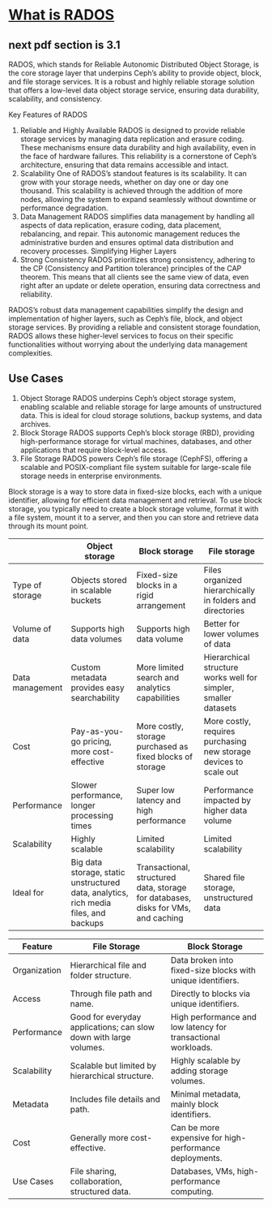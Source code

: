# **[What is RADOS](https://www.clyso.com/us/what-is-rados/)**

## next pdf section is 3.1

RADOS, which stands for Reliable Autonomic Distributed Object Storage, is the core storage layer that underpins Ceph’s ability to provide object, block, and file storage services. It is a robust and highly reliable storage solution that offers a low-level data object storage service, ensuring data durability, scalability, and consistency.

Key Features of RADOS

1. Reliable and Highly Available
RADOS is designed to provide reliable storage services by managing data replication and erasure coding. These mechanisms ensure data durability and high availability, even in the face of hardware failures. This reliability is a cornerstone of Ceph’s architecture, ensuring that data remains accessible and intact.
2. Scalability
One of RADOS’s standout features is its scalability. It can grow with your storage needs, whether on day one or day one thousand. This scalability is achieved through the addition of more nodes, allowing the system to expand seamlessly without downtime or performance degradation.
3. Data Management
RADOS simplifies data management by handling all aspects of data replication, erasure coding, data placement, rebalancing, and repair. This autonomic management reduces the administrative burden and ensures optimal data distribution and recovery processes.
Simplifying Higher Layers
4. Strong Consistency
RADOS prioritizes strong consistency, adhering to the CP (Consistency and Partition tolerance) principles of the CAP theorem. This means that all clients see the same view of data, even right after an update or delete operation, ensuring data correctness and reliability.

RADOS’s robust data management capabilities simplify the design and implementation of higher layers, such as Ceph’s file, block, and object storage services. By providing a reliable and consistent storage foundation, RADOS allows these higher-level services to focus on their specific functionalities without worrying about the underlying data management complexities.

## Use Cases

1. Object Storage
RADOS underpins Ceph’s object storage system, enabling scalable and reliable storage for large amounts of unstructured data. This is ideal for cloud storage solutions, backup systems, and data archives.
2. Block Storage
RADOS supports Ceph’s block storage (RBD), providing high-performance storage for virtual machines, databases, and other applications that require block-level access.
3. File Storage
RADOS powers Ceph’s file storage (CephFS), offering a scalable and POSIX-compliant file system suitable for large-scale file storage needs in enterprise environments.

Block storage is a way to store data in fixed-size blocks, each with a unique identifier, allowing for efficient data management and retrieval. To use block storage, you typically need to create a block storage volume, format it with a file system, mount it to a server, and then you can store and retrieve data through its mount point.

|                 | Object storage                                                                       | Block storage                                                                     | File storage                                                      |
|-----------------|--------------------------------------------------------------------------------------|-----------------------------------------------------------------------------------|-------------------------------------------------------------------|
| Type of storage | Objects stored in scalable buckets                                                   | Fixed-size blocks in a rigid arrangement                                          | Files organized hierarchically in folders and directories         |
| Volume of data  | Supports high data volumes                                                           | Supports high data volume                                                         | Better for lower volumes of data                                  |
| Data management | Custom metadata provides easy searchability                                          | More limited search and analytics capabilities                                    | Hierarchical structure works well for simpler, smaller datasets   |
| Cost            | Pay-as-you-go pricing, more cost-effective                                           | More costly, storage purchased as fixed blocks of storage                         | More costly, requires purchasing new storage devices to scale out |
| Performance     | Slower performance, longer processing times                                          | Super low latency and high performance                                            | Performance impacted by higher data volume                        |
| Scalability     | Highly scalable                                                                      | Limited scalability                                                               | Limited scalability                                               |
| Ideal for       | Big data storage, static unstructured data, analytics, rich media files, and backups | Transactional, structured data, storage for databases, disks for VMs, and caching | Shared file storage, unstructured data                            |

| Feature      | File Storage                                                      | Block Storage                                                 |
|--------------|-------------------------------------------------------------------|---------------------------------------------------------------|
| Organization | Hierarchical file and folder structure.                           | Data broken into fixed-size blocks with unique identifiers.   |
| Access       | Through file path and name.                                       | Directly to blocks via unique identifiers.                    |
| Performance  | Good for everyday applications; can slow down with large volumes. | High performance and low latency for transactional workloads. |
| Scalability  | Scalable but limited by hierarchical structure.                   | Highly scalable by adding storage volumes.                    |
| Metadata     | Includes file details and path.                                   | Minimal metadata, mainly block identifiers.                   |
| Cost         | Generally more cost-effective.                                    | Can be more expensive for high-performance deployments.       |
| Use Cases    | File sharing, collaboration, structured data.                     | Databases, VMs, high-performance computing.                   |
